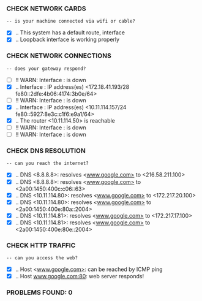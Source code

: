 ### CHECK NETWORK CARDS
    -- is your machine connected via wifi or cable?
 * [x] .. This system has a default route, interface <wifi0>
 * [x] .. Loopback interface is working properly

### CHECK NETWORK CONNECTIONS
    -- does your gateway respond?
 * [ ] !! WARN: Interface <eth0>: is down
 * [x] .. Interface <eth1>: IP address(es) <172.18.41.193/28 fe80::2dfe:4b06:4174:3b0e/64>
 * [ ] !! WARN: Interface <eth2>: is down
 * [x] .. Interface <wifi0>: IP address(es) <10.11.114.157/24 fe80::5927:8e3c:c1f6:e9a1/64>
 * [x] .. The router <10.11.114.50> is reachable
 * [ ] !! WARN: Interface <wifi1>: is down
 * [ ] !! WARN: Interface <wifi2>: is down

### CHECK DNS RESOLUTION
    -- can you reach the internet?
 * [x] .. DNS <8.8.8.8>: resolves <www.google.com> to <216.58.211.100>
 * [x] .. DNS <8.8.8.8>: resolves <www.google.com> to <2a00:1450:400c:c06::63>
 * [x] .. DNS <10.11.114.80>: resolves <www.google.com> to <172.217.20.100>
 * [x] .. DNS <10.11.114.80>: resolves <www.google.com> to <2a00:1450:400e:80a::2004>
 * [x] .. DNS <10.11.114.81>: resolves <www.google.com> to <172.217.17.100>
 * [x] .. DNS <10.11.114.81>: resolves <www.google.com> to <2a00:1450:400e:80e::2004>

### CHECK HTTP TRAFFIC
    -- can you access the web?
 * [x] .. Host <www.google.com>: can be reached by ICMP ping
 * [x] .. Host <www.google.com:80>: web server responds!

### PROBLEMS FOUND: 0
